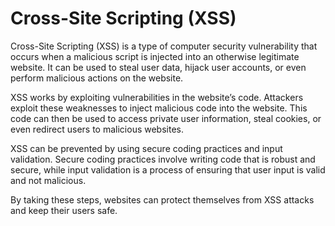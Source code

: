 # Cross-Site Scripting (XSS)

Cross-Site Scripting (XSS) is a type of computer security vulnerability that occurs when a malicious script is injected into an otherwise legitimate website. It can be used to steal user data, hijack user accounts, or even perform malicious actions on the website.

XSS works by exploiting vulnerabilities in the website’s code. Attackers exploit these weaknesses to inject malicious code into the website. This code can then be used to access private user information, steal cookies, or even redirect users to malicious websites.

XSS can be prevented by using secure coding practices and input validation. Secure coding practices involve writing code that is robust and secure, while input validation is a process of ensuring that user input is valid and not malicious.

By taking these steps, websites can protect themselves from XSS attacks and keep their users safe.
